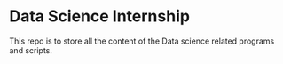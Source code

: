 # Data Science Internship

This repo is to store all the content of the Data science related programs and scripts.